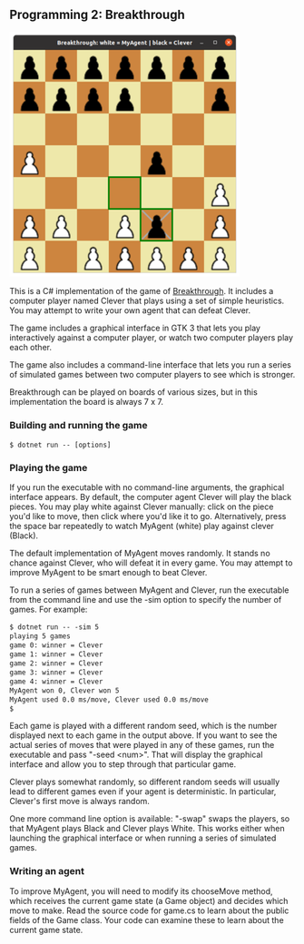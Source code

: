 ## Programming 2: Breakthrough

![screenshot](breakthrough.png)

This is a C# implementation of the game of [Breakthrough](https://en.wikipedia.org/wiki/Breakthrough_(board_game)).  It includes a computer player named Clever that plays using a set of simple heuristics.  You may attempt to write your own agent that can defeat Clever.

The game includes a graphical interface in GTK 3 that lets you play interactively against a computer player, or watch two computer players play each other.

The game also includes a command-line interface that lets you run a series of simulated games between two computer players to see which is stronger.

Breakthrough can be played on boards of various sizes, but in this implementation the board is always 7 x 7.

### Building and running the game

```
$ dotnet run -- [options]
```

### Playing the game

If you run the executable with no command-line arguments, the graphical interface appears.  By default, the computer agent Clever will play the black pieces.  You may play white against Clever manually: click on the piece you'd like to move, then click where you'd like it to go.  Alternatively, press the space bar repeatedly to watch MyAgent (white) play against clever (Black).

The default implementation of MyAgent moves randomly.  It stands no chance against Clever, who will defeat it in every game.  You may attempt to improve MyAgent to be smart enough to beat Clever.

To run a series of games between MyAgent and Clever, run the executable from the command line and use the -sim option to specify the number of games.  For example:

```
$ dotnet run -- -sim 5
playing 5 games
game 0: winner = Clever
game 1: winner = Clever
game 2: winner = Clever
game 3: winner = Clever
game 4: winner = Clever
MyAgent won 0, Clever won 5
MyAgent used 0.0 ms/move, Clever used 0.0 ms/move
$ 
```

Each game is played with a different random seed, which is the number displayed next to each game in the output above.  If you want to see the actual series of moves that were played in any of these games, run the executable and pass "-seed \<num>".  That will display the graphical interface and allow you to step through that particular game.

Clever plays somewhat randomly, so different random seeds will usually lead to different games even if your agent is deterministic.  In particular, Clever's first move is always random.

One more command line option is available: "-swap" swaps the players, so that MyAgent plays Black and Clever plays White.  This works either when launching the graphical interface or when running a series of simulated games.

### Writing an agent

To improve MyAgent, you will need to modify its chooseMove method, which receives the current game state (a Game object) and decides which move to make.  Read the source code for game.cs to learn about the public fields of the Game class.  Your code can examine these to learn about the current game state.
